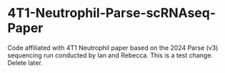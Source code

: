 # 4T1-Neutrophil-Parse-scRNAseq-Paper
Code affiliated with 4T1 Neutrophil paper based on the 2024 Parse (v3) sequencing run conducted by Ian and Rebecca. 
This is a test change. Delete later. 
